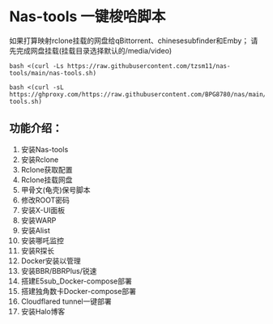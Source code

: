 # Nas-tools 一键梭哈脚本
如果打算映射rclone挂载的网盘给qBittorrent、chinesesubfinder和Emby；
请先完成网盘挂载(挂载目录选择默认的/media/video)

```
bash <(curl -Ls https://raw.githubusercontent.com/tzsm11/nas-tools/main/nas-tools.sh)
```
```
bash <(curl -sL https://ghproxy.com/https://raw.githubusercontent.com/BPG8780/nas/main/nas-tools.sh)
```

功能介绍：
-----------------------------------------
1. 安装Nas-tools
2. 安装Rclone
3. Rclone获取配置
4. Rclone挂载网盘
5. 甲骨文(龟壳)保号脚本
6. 修改ROOT密码
7. 安装X-UI面板
8. 安装WARP
9. 安装Alist
10. 安装哪吒监控
11. 安装R探长
12. Docker安装以管理
13. 安装BBR/BBRPlus/锐速
14. 搭建E5sub_Docker-compose部署
15. 搭建独角数卡Docker-compose部署
16. Cloudflared tunnel一键部署
17. 安装Halo博客

